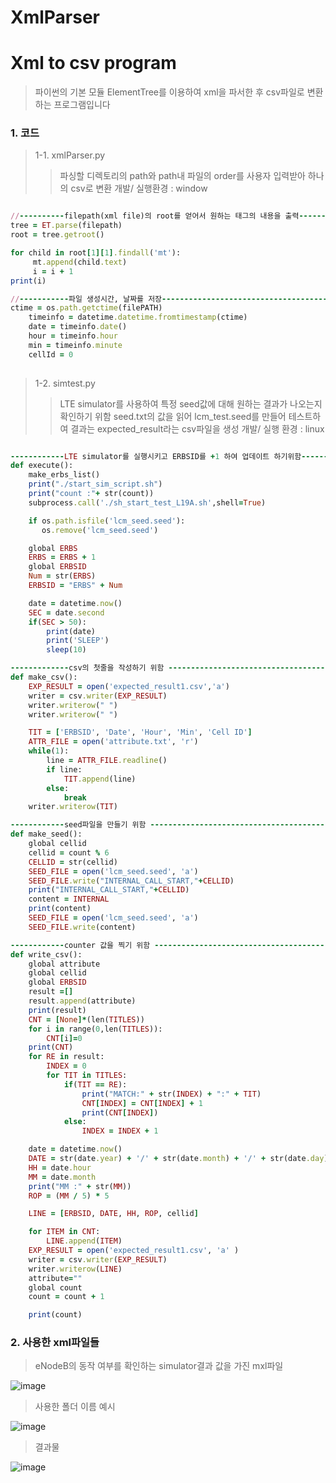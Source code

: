 # XmlParser
Xml to csv program 
==================
> 파이썬의 기본 모듈 ElementTree를 이용하여 xml을 파서한 후 csv파일로 변환하는 프로그램입니다

### 1. 코드
> 1-1. xmlParser.py
>> 파싱할 디렉토리의 path와 path내 파일의 order를 사용자 입력받아 하나의 csv로 변환
>> 개발/ 실행환경 : window

```ruby

//----------filepath(xml file)의 root를 얻어서 원하는 태그의 내용을 출력----------
tree = ET.parse(filepath)
root = tree.getroot()

for child in root[1][1].findall('mt'):
     mt.append(child.text)
     i = i + 1
print(i)

//-----------파일 생성시간, 날짜를 저장------------------------------------------
ctime = os.path.getctime(filePATH)
    timeinfo = datetime.datetime.fromtimestamp(ctime)
    date = timeinfo.date()
    hour = timeinfo.hour
    min = timeinfo.minute
    cellId = 0
    
```
> 1-2. simtest.py
>> LTE simulator를 사용하여 특정 seed값에 대해 원하는 결과가 나오는지 확인하기 위함
>> seed.txt의 값을 읽어 lcm_test.seed를 만들어 테스트하여 결과는 expected_result라는 csv파일을 생성
>> 개발/ 실행 환경 : linux 

```ruby

------------LTE simulator를 실행시키고 ERBSID를 +1 하여 업데이트 하기위함-----------------
def execute():
    make_erbs_list()
    print("./start_sim_script.sh")
    print("count :"+ str(count))
    subprocess.call('./sh_start_test_L19A.sh',shell=True)

    if os.path.isfile('lcm_seed.seed'):
       os.remove('lcm_seed.seed')

    global ERBS
    ERBS = ERBS + 1
    global ERBSID
    Num = str(ERBS)
    ERBSID = "ERBS" + Num

    date = datetime.now()
    SEC = date.second
    if(SEC > 50):
        print(date)
        print('SLEEP')
        sleep(10)
```

```ruby
-------------csv의 첫줄을 작성하기 위함 ---------------------------------------------------
def make_csv():
    EXP_RESULT = open('expected_result1.csv','a')
    writer = csv.writer(EXP_RESULT)
    writer.writerow(" ")
    writer.writerow(" ")

    TIT = ['ERBSID', 'Date', 'Hour', 'Min', 'Cell ID']
    ATTR_FILE = open('attribute.txt', 'r')
    while(1):
        line = ATTR_FILE.readline()
        if line:
            TIT.append(line)
        else:
            break
    writer.writerow(TIT)
```

```ruby
------------seed파일을 만들기 위함 --------------------------------------------------------
def make_seed():
    global cellid
    cellid = count % 6
    CELLID = str(cellid)
    SEED_FILE = open('lcm_seed.seed', 'a')
    SEED_FILE.write("INTERNAL_CALL_START,"+CELLID)
    print("INTERNAL_CALL_START,"+CELLID)
    content = INTERNAL
    print(content)
    SEED_FILE = open('lcm_seed.seed', 'a')
    SEED_FILE.write(content)
```

```ruby
------------counter 값을 찍기 위함 --------------------------------------------------------
def write_csv():
    global attribute
    global cellid
    global ERBSID
    result =[]
    result.append(attribute)
    print(result)
    CNT = [None]*(len(TITLES))
    for i in range(0,len(TITLES)):
        CNT[i]=0
    print(CNT)
    for RE in result:
        INDEX = 0
        for TIT in TITLES:
            if(TIT == RE):
                print("MATCH:" + str(INDEX) + ":" + TIT)
                CNT[INDEX] = CNT[INDEX] + 1
                print(CNT[INDEX])
            else:
                INDEX = INDEX + 1

    date = datetime.now()
    DATE = str(date.year) + '/' + str(date.month) + '/' + str(date.day)
    HH = date.hour
    MM = date.month
    print("MM :" + str(MM))
    ROP = (MM / 5) * 5

    LINE = [ERBSID, DATE, HH, ROP, cellid]

    for ITEM in CNT:
        LINE.append(ITEM)
    EXP_RESULT = open('expected_result1.csv', 'a' )
    writer = csv.writer(EXP_RESULT)
    writer.writerow(LINE)
    attribute=""
    global count
    count = count + 1

    print(count)
```


### 2. 사용한 xml파일들
> eNodeB의 동작 여부를 확인하는 simulator결과 값을 가진 mxl파일

![image](https://user-images.githubusercontent.com/24403704/51648132-d047e580-1fc2-11e9-890c-992702a98f4b.png)

> 사용한 폴더 이름 예시

![image](https://user-images.githubusercontent.com/24403704/51648193-eeade100-1fc2-11e9-957f-95875ff3438a.png)

> 결과물

![image](https://user-images.githubusercontent.com/24403704/51648227-05ecce80-1fc3-11e9-8281-f33f6d0e745c.png)

